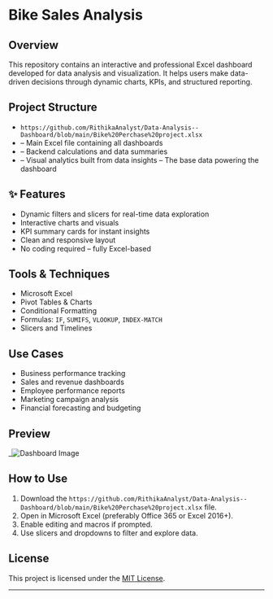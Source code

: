 # Bike Sales Analysis

## Overview

This repository contains an interactive and professional Excel dashboard developed for data analysis and visualization. It helps users make data-driven decisions through dynamic charts, KPIs, and structured reporting.

## Project Structure

- `https://github.com/RithikaAnalyst/Data-Analysis--Dashboard/blob/main/Bike%20Perchase%20project.xlsx`
-  – Main Excel file containing all dashboards
- – Backend calculations and data summaries
- – Visual analytics built from data insights
   – The base data powering the dashboard

## ✨ Features

- Dynamic filters and slicers for real-time data exploration
- Interactive charts and visuals
- KPI summary cards for instant insights
- Clean and responsive layout
- No coding required – fully Excel-based

##  Tools & Techniques

- Microsoft Excel
- Pivot Tables & Charts
- Conditional Formatting
- Formulas: `IF`, `SUMIFS`, `VLOOKUP`, `INDEX-MATCH`
- Slicers and Timelines

##  Use Cases

- Business performance tracking  
- Sales and revenue dashboards  
- Employee performance reports  
- Marketing campaign analysis  
- Financial forecasting and budgeting  

##  Preview

_![Dashboard Image](https://github.com/user-attachments/assets/c6c05b96-c246-4fbb-a916-b25951f9c52a)


## How to Use

1. Download the `https://github.com/RithikaAnalyst/Data-Analysis--Dashboard/blob/main/Bike%20Perchase%20project.xlsx` file.
2. Open in Microsoft Excel (preferably Office 365 or Excel 2016+).
3. Enable editing and macros if prompted.
4. Use slicers and dropdowns to filter and explore data.

## License

This project is licensed under the [MIT License](LICENSE).

---


